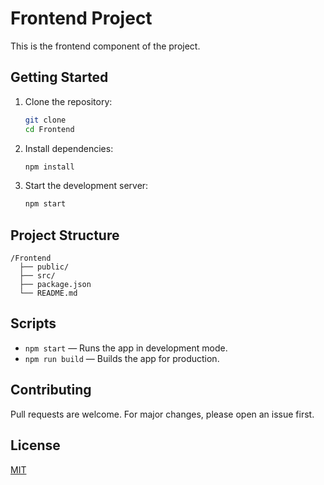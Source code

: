 # Frontend Project

This is the frontend component of the project.

## Getting Started

1. Clone the repository:
    ```bash
    git clone 
    cd Frontend
    ```

2. Install dependencies:
    ```bash
    npm install
    ```

3. Start the development server:
    ```bash
    npm start
    ```

## Project Structure

```
/Frontend
  ├── public/
  ├── src/
  ├── package.json
  └── README.md
```

## Scripts

- `npm start` — Runs the app in development mode.
- `npm run build` — Builds the app for production.

## Contributing

Pull requests are welcome. For major changes, please open an issue first.

## License

[MIT](LICENSE)